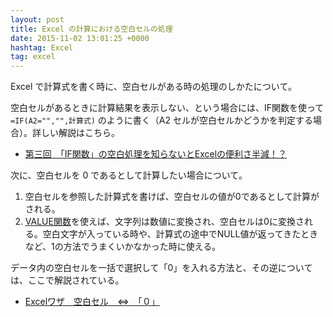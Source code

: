 ```yaml
---
layout: post
title: Excel の計算における空白セルの処理
date: 2015-11-02 13:01:25 +0000
hashtag: Excel
tag: excel
---
```

Excel で計算式を書く時に、空白セルがある時の処理のしかたについて。

空白セルがあるときに計算結果を表示しない、という場合には、IF関数を使って ```=IF(A2="","",計算式)``` のように書く（A2 セルが空白セルかどうかを判定する場合）。詳しい解説はこちら。

- [第三回　「IF関数」の空白処理を知らないとExcelの便利さ半減！？](http://www.hello-pc.net/howto-excel/ifkansuu/)

次に、空白セルを 0 であるとして計算したい場合について。

1. 空白セルを参照した計算式を書けば、空白セルの値が0であるとして計算がされる。
2. [VALUE関数](https://support.office.com/ja-jp/article/VALUE-%E9%96%A2%E6%95%B0-257d0108-07dc-437d-ae1c-bc2d3953d8c2)を使えば、文字列は数値に変換され、空白セルは0に変換される。空白文字が入っている時や、計算式の途中でNULL値が返ってきたときなど、1の方法でうまくいかなかった時に使える。

データ内の空白セルを一括で選択して「0」を入れる方法と、その逆については、ここで解説されている。

- [Excelワザ　空白セル　⇔　「０」](http://schoolpc.exblog.jp/19996250)
